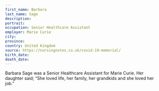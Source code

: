 ```yaml
---
first_name: Barbara
last_name: Sage
description: 
portrait: 
occupation: Senior Healthcare Assistant
employer: Marie Curie
city: 
province: 
country: United Kingdom
source: https://nursingnotes.co.uk/covid-19-memorial/
birth_date: 
death_date: 
---
```


Barbara Sage was a Senior Healthcare Assistant for Marie Curie. Her daughter said; “She loved life, her family, her grandkids and she loved her job.”

